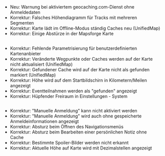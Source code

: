 ##
- Neu: Warnung bei aktiviertem geocaching.com-Dienst ohne Anmeldedaten
- Korrektur: Falsches Höhendiagramm für Tracks mit mehreren Segmenten
- Korrektur: Karte lädt im Offline-Modus ständig Caches neu (UnifiedMap)
- Korrektur: Einige Abstürze in der Mapsforge Karte

##
- Korrektur: Fehlende Parametrisierung für benutzerdefinierten Kartenanbieter
- Korrektur: Veränderte Wegpunkte oder Caches werden auf der Karte nicht aktualisiert (UnifiedMap)
- Korrektur: Gefundener Cache wird auf der Karte nicht als gefunden markiert (UnifiedMap)
- Korrektur: Höhe wird auf dem Startbildschirn in Kilometern/Meilen angezeigt
- Korrektur: Eventteilnahmen werden als "gefunden" angezeigt
- Korrektur: Hüpfender Freiraum in Einstellungen - System

##
- Korrektur: "Manuelle Anmeldung" kann nicht aktiviert werden
- Korrektur: "Manuelle Anmeldung" wird auch ohne gespeicherte Anmeldeinformationen angezeigt
- Korrektur: Absturz beim Öffnen des Navigationsmenüs
- Korrektur: Absturz beim Bearbeiten einer persönlichen Notiz ohne Cache
- Korrektur: Bestimmte Spoiler-Bilder werden nicht erkannt
- Korrektur: Aktuelle Höhe auf Karte wird mit Dezimalstellen angezeigt
